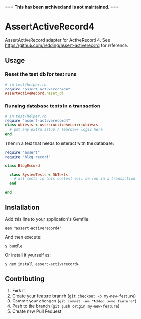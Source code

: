 === **This has been archived and is not maintained.** ===

# AssertActiveRecord4

AssertActiveRecord adapter for ActiveRecord 4.  See https://github.com/redding/assert-activerecord for reference.

## Usage

### Reset the test db for test runs

```ruby
# in test/helper.rb
require "assert-activerecord4"
AssertActiveRecord.reset_db
```

### Running database tests in a transaction

```ruby
# in test/helper.rb
require "assert-activerecord4"
class DbTests < AssertActiveRecord::DbTests
  # put any extra setup / teardown logic here
end
```

Then in a test that needs to interact with the database:

```ruby
require "assert"
require "blog_record"

class BlogRecord

  class SystemTests < DbTests
    # all tests in this context will be run in a transaction
  end

end
```

## Installation

Add this line to your application's Gemfile:

    gem "assert-activerecord4"

And then execute:

    $ bundle

Or install it yourself as:

    $ gem install assert-activerecord4

## Contributing

1. Fork it
2. Create your feature branch (`git checkout -b my-new-feature`)
3. Commit your changes (`git commit -am "Added some feature"`)
4. Push to the branch (`git push origin my-new-feature`)
5. Create new Pull Request
